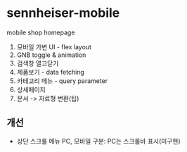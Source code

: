 # sennheiser-mobile
mobile shop homepage

1. 모바일 가변 UI - flex layout
2. GNB toggle & animation
3. 검색창 열고닫기
4. 제품보기 - data fetching
5. 카테고리 메뉴 - query parameter
6. 상세페이지
7. 문서 -> 자료형 변환(팁)

## 개선 
- 상단 스크롤 메뉴 PC, 모바일 구분: PC는 스크롤바 표시(미구현)
